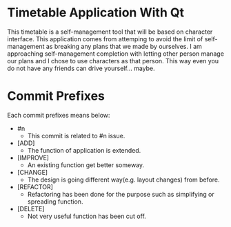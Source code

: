 # Timetable Application With Qt
This timetable is a self-management tool that will be based on character interface.
This application comes from attemping to avoid the limit of self-management as breaking any plans that we made by ourselves.
I am approaching self-management completion with letting other person manage our plans and I chose to use characters as that person.
This way even you do not have any friends can drive yourself... maybe.

# Commit Prefixes
Each commit prefixes means below:

- #n
    - This commit is related to #n issue.
- \[ADD\]
    - The function of application is extended.
- \[IMPROVE\]
    - An existing function get better someway.
- \[CHANGE\]
    - The design is going different way(e.g. layout changes) from before.
- \[REFACTOR\]
    - Refactoring has been done for the purpose such as simplifying or spreading function.
- \[DELETE\]
    - Not very useful function has been cut off.

